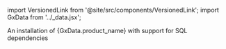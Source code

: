 import VersionedLink from '@site/src/components/VersionedLink';
import GxData from '../_data.jsx';

<span><VersionedLink to='/core/installation_and_setup/additional_dependencies?dependencies=sql'>An installation of {GxData.product_name} with support for SQL dependencies</VersionedLink></span>